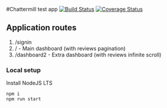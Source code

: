 #Chattermill test app
[![Build Status](https://travis-ci.org/mblxa/ChattermillTest.svg?branch=master)](https://travis-ci.org/mblxa/ChattermillTest)
[![Coverage Status](https://coveralls.io/repos/github/mblxa/ChattermillTest/badge.svg?branch=master)](https://coveralls.io/github/mblxa/ChattermillTest?branch=master)

## Application routes

1) /signin
2) / - Main dashboard (with reviews pagination)
3) /dashboard2 - Extra dashboard (with reviews infinite scroll)

### Local setup

Install NodeJS LTS

```shell script
npm i
npm run start
```
